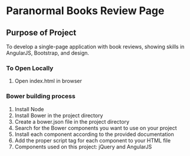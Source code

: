# Paranormal Books Review Page

## Purpose of Project

To develop a single-page application with book reviews, showing skills in AngularJS, Bootstrap, and design.

### To Open Locally

1. Open index.html in browser

### Bower building process

1. Install Node 
2. Install Bower in the project directory 
3. Create a bower.json file in the project directory 
4. Search for the Bower components you want to use on your project 
5. Install each component according to the provided documentation 
6. Add the proper script tag for each component to your HTML file
7. Components used on this project: jQuery and AngularJS
